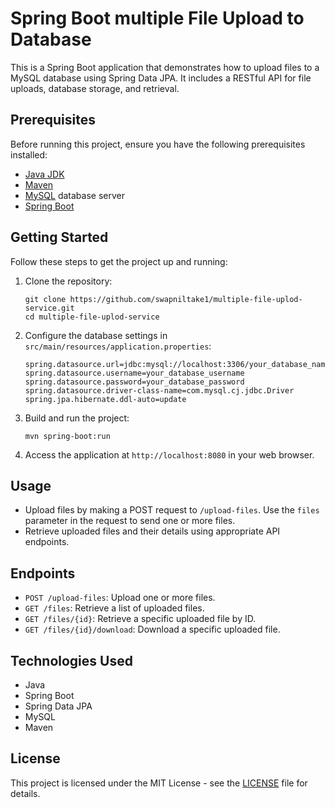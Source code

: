 # Spring Boot multiple File Upload to Database

This is a Spring Boot application that demonstrates how to upload files to a MySQL database using Spring Data JPA. It includes a RESTful API for file uploads, database storage, and retrieval.

## Prerequisites

Before running this project, ensure you have the following prerequisites installed:

- [Java JDK](https://www.oracle.com/java/technologies/javase-downloads.html)
- [Maven](https://maven.apache.org/download.cgi)
- [MySQL](https://dev.mysql.com/downloads/installer/) database server
- [Spring Boot](https://spring.io/projects/spring-boot)

## Getting Started

Follow these steps to get the project up and running:

1. Clone the repository:

   ```shell
   git clone https://github.com/swapniltake1/multiple-file-uplod-service.git
   cd multiple-file-uplod-service
   ```

2. Configure the database settings in `src/main/resources/application.properties`:

   ```properties
   spring.datasource.url=jdbc:mysql://localhost:3306/your_database_name
   spring.datasource.username=your_database_username
   spring.datasource.password=your_database_password
   spring.datasource.driver-class-name=com.mysql.cj.jdbc.Driver
   spring.jpa.hibernate.ddl-auto=update
   ```

3. Build and run the project:

   ```shell
   mvn spring-boot:run
   ```

4. Access the application at `http://localhost:8080` in your web browser.

## Usage

- Upload files by making a POST request to `/upload-files`. Use the `files` parameter in the request to send one or more files.
- Retrieve uploaded files and their details using appropriate API endpoints.

## Endpoints

- `POST /upload-files`: Upload one or more files.
- `GET /files`: Retrieve a list of uploaded files.
- `GET /files/{id}`: Retrieve a specific uploaded file by ID.
- `GET /files/{id}/download`: Download a specific uploaded file.

## Technologies Used

- Java
- Spring Boot
- Spring Data JPA
- MySQL
- Maven

## License

This project is licensed under the MIT License - see the [LICENSE](LICENSE) file for details.
